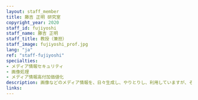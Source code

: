 ```yaml
---
layout: staff_member
title: 藤吉 正明 研究室
copyright_year: 2020
staff_id: fujiyoshi
staff_name: 藤吉 正明
staff_title: 教授（兼担）
staff_image: fujiyoshi_prof.jpg
lang: "ja"
ref: "staff-fujiyoshi"
specialties:
- メディア情報セキュリティ
- 画像処理
- メディア情報高付加価値化
description: 画像などのメディア情報を、日々生成し、やりとりし、利用していますが、それらは必ずしも安全ではありません。そこで、例えば、写真の内容を隠す視覚暗号化や不正な編集に対抗する改ざん検出など、メディア情報のためのセキュリティ技術に関する研究をしています。また、その技術を応用してメディア情報に価値を付加する研究や、メディア情報を用いたセキュリティ技術に関する研究、教育工学に関する研究にも携わっています。
links:
---
```

